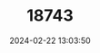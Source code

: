 ---
title: "18743"
category: "Pteropus niger"
draft: false
date: 2024-02-22 13:03:50
languages:
  English: ["Black-Spined Fruit Bat", "Mauritian Flying Fox", "Mauritius Fruit Bat", "Greater Mascarene Flying Fox"]
  French: ["Grande roussette des Mascareignes", "Roussette noire"]
  Spanish; Castilian: ["Zorro Volador Negro de Mauricio"]
---
